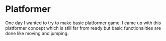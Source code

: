 # Platformer
One day I wanted to try to make basic platformer game. I came up with this platformer concept which is still far from ready but basic functionalities are done like moving and jumping.
